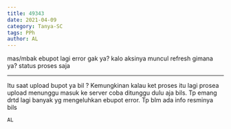```yaml
---
title: 49343
date: 2021-04-09
category: Tanya-SC
tags: PPh
author: AL
---
```


mas/mbak ebupot lagi error gak ya? kalo aksinya muncul refresh gimana ya? status proses saja

---

Itu saat upload bupot ya bil ? Kemungkinan kalau ket proses itu lagi prosea upload menunggu masuk ke server coba ditunggu dulu aja bils. Tp emang drtd lagi banyak yg mengeluhkan ebupot error. Tp blm ada info resminya bils

`AL`
